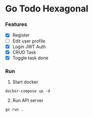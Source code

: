 # Go Todo Hexagonal

### Features
- [x] Register
- [ ] Edit user profile
- [x] Login JWT Auth
- [x] CRUD Task
- [x] Toggle task done

### Run
1. Start docker
```
docker-compose up -d
```

2. Run API server
```
go run .
```